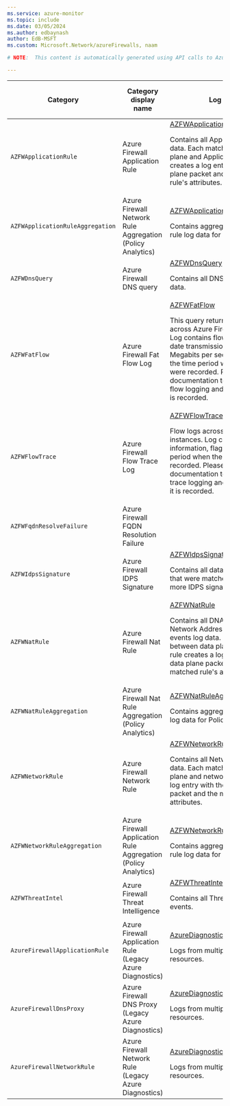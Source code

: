```yaml
---
ms.service: azure-monitor
ms.topic: include
ms.date: 03/05/2024
ms.author: edbaynash
author: EdB-MSFT
ms.custom: Microsoft.Network/azureFirewalls, naam

# NOTE:  This content is automatically generated using API calls to Azure. Any edits made on these files will be overwritten in the next run of the script. 

---
```

  
  
|Category|Category display name| Log table| [Supports basic log plan](/azure/azure-monitor/logs/basic-logs-configure?tabs=portal-1#compare-the-basic-and-analytics-log-data-plans)|[Supports ingestion-time transformation](/azure/azure-monitor/essentials/data-collection-transformations)| Example queries |Costs to export|
|---|---|---|---|---|---|---|
|`AZFWApplicationRule` |Azure Firewall Application Rule |[AZFWApplicationRule](/azure/azure-monitor/reference/tables/azfwapplicationrule)<p>Contains all Application rule log data. Each match between data plane and Application rule creates a log entry with the data plane packet and the matched rule's attributes.|No|No|[Queries](/azure/azure-monitor/reference/queries/azfwapplicationrule)|Yes |
|`AZFWApplicationRuleAggregation` |Azure Firewall Network Rule Aggregation (Policy Analytics) |[AZFWApplicationRuleAggregation](/azure/azure-monitor/reference/tables/azfwapplicationruleaggregation)<p>Contains aggregated Application rule log data for Policy Analytics.|No|No||Yes |
|`AZFWDnsQuery` |Azure Firewall DNS query |[AZFWDnsQuery](/azure/azure-monitor/reference/tables/azfwdnsquery)<p>Contains all DNS Proxy events log data.|No|No|[Queries](/azure/azure-monitor/reference/queries/azfwdnsquery)|Yes |
|`AZFWFatFlow` |Azure Firewall Fat Flow Log |[AZFWFatFlow](/azure/azure-monitor/reference/tables/azfwfatflow)<p>This query returns the top flows across Azure Firewall instances. Log contains flow information, date transmission rate (in Megabits per second units) and the time period when the flows were recorded. Please follow the documentation to enable Top flow logging and details on how it is recorded.|No|No|[Queries](/azure/azure-monitor/reference/queries/azfwfatflow)|Yes |
|`AZFWFlowTrace` |Azure Firewall Flow Trace Log |[AZFWFlowTrace](/azure/azure-monitor/reference/tables/azfwflowtrace)<p>Flow logs across Azure Firewall instances. Log contains flow information, flags and the time period when the flows were recorded. Please follow the documentation to enable flow trace logging and details on how it is recorded.|Yes|No|[Queries](/azure/azure-monitor/reference/queries/azfwflowtrace)|Yes |
|`AZFWFqdnResolveFailure` |Azure Firewall FQDN Resolution Failure ||No|No||Yes |
|`AZFWIdpsSignature` |Azure Firewall IDPS Signature |[AZFWIdpsSignature](/azure/azure-monitor/reference/tables/azfwidpssignature)<p>Contains all data plane packets that were matched with one or more IDPS signatures.|No|No|[Queries](/azure/azure-monitor/reference/queries/azfwidpssignature)|Yes |
|`AZFWNatRule` |Azure Firewall Nat Rule |[AZFWNatRule](/azure/azure-monitor/reference/tables/azfwnatrule)<p>Contains all DNAT (Destination Network Address Translation) events log data. Each match between data plane and DNAT rule creates a log entry with the data plane packet and the matched rule's attributes.|No|No|[Queries](/azure/azure-monitor/reference/queries/azfwnatrule)|Yes |
|`AZFWNatRuleAggregation` |Azure Firewall Nat Rule Aggregation (Policy Analytics) |[AZFWNatRuleAggregation](/azure/azure-monitor/reference/tables/azfwnatruleaggregation)<p>Contains aggregated NAT Rule log data for Policy Analytics.|No|No||Yes |
|`AZFWNetworkRule` |Azure Firewall Network Rule |[AZFWNetworkRule](/azure/azure-monitor/reference/tables/azfwnetworkrule)<p>Contains all Network Rule log data. Each match between data plane and network rule creates a log entry with the data plane packet and the matched rule's attributes.|No|No|[Queries](/azure/azure-monitor/reference/queries/azfwnetworkrule)|Yes |
|`AZFWNetworkRuleAggregation` |Azure Firewall Application Rule Aggregation (Policy Analytics) |[AZFWNetworkRuleAggregation](/azure/azure-monitor/reference/tables/azfwnetworkruleaggregation)<p>Contains aggregated Network rule log data for Policy Analytics.|No|No||Yes |
|`AZFWThreatIntel` |Azure Firewall Threat Intelligence |[AZFWThreatIntel](/azure/azure-monitor/reference/tables/azfwthreatintel)<p>Contains all Threat Intelligence events.|No|No|[Queries](/azure/azure-monitor/reference/queries/azfwthreatintel)|Yes |
|`AzureFirewallApplicationRule` |Azure Firewall Application Rule (Legacy Azure Diagnostics) |[AzureDiagnostics](/azure/azure-monitor/reference/tables/azurediagnostics)<p>Logs from multiple Azure resources.|No|No|[Queries](/azure/azure-monitor/reference/queries/azurediagnostics#queries-for-microsoftnetwork)|No |
|`AzureFirewallDnsProxy` |Azure Firewall DNS Proxy (Legacy Azure Diagnostics) |[AzureDiagnostics](/azure/azure-monitor/reference/tables/azurediagnostics)<p>Logs from multiple Azure resources.|No|No|[Queries](/azure/azure-monitor/reference/queries/azurediagnostics#queries-for-microsoftnetwork)|No |
|`AzureFirewallNetworkRule` |Azure Firewall Network Rule (Legacy Azure Diagnostics) |[AzureDiagnostics](/azure/azure-monitor/reference/tables/azurediagnostics)<p>Logs from multiple Azure resources.|No|No|[Queries](/azure/azure-monitor/reference/queries/azurediagnostics#queries-for-microsoftnetwork)|No |